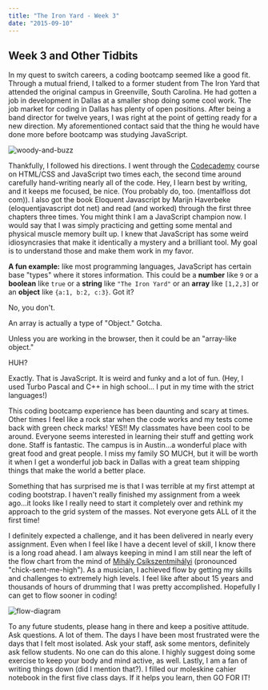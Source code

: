 ```yaml
---
title: "The Iron Yard - Week 3"
date: "2015-09-10"
---
```


## Week 3 and Other Tidbits

In my quest to switch careers, a coding bootcamp seemed like a good fit. Through a mutual friend, I talked to a former student from The Iron Yard that attended the original campus in Greenville, South Carolina. He had gotten a job in development in Dallas at a smaller shop doing some cool work. The job market for coding in Dallas has plenty of open positions. After being a band director for twelve years, I was right at the point of getting ready for a new direction. My aforementioned contact said that the thing he would have done more before bootcamp was studying JavaScript.

![woody-and-buzz](https://res.cloudinary.com/drumsensei/image/upload/v1515472954/js-woody-buzz_tejwak.jpg)

Thankfully, I followed his directions. I went through the [Codecademy](https://www.codecademy.com/learn) course on HTML/CSS and JavaScript two times each, the second time around carefully hand-writing nearly all of the code. Hey, I learn best by writing, and it keeps me focused, be nice. (You probably do, too. (mentalfloss dot com)). I also got the book Eloquent Javascript by Marijn Haverbeke (eloquentjavascript dot net) and read (and worked) through the first three chapters three times. You might think I am a JavaScript champion now. I would say that I was simply practicing and getting some mental and physical muscle memory built up. I knew that JavaScript has some weird idiosyncrasies that make it identically a mystery and a brilliant tool. My goal is to understand those and make them work in my favor.

**A fun example:** like most programming languages, JavaScript has certain base "types" where it stores information. This could be a **number** like `9` or a **boolean** like `true` or a **string** like `"The Iron Yard"` or an **array** like `[1,2,3]` or an **object** like `{a:1, b:2, c:3}`. Got it?

No, you don't.

An array is actually a type of "Object." Gotcha.

Unless you are working in the browser, then it could be an "array-like object."

HUH?

Exactly. That is JavaScript. It is weird and funky and a lot of fun. (Hey, I used Turbo Pascal and C++ in high school... I put in my time with the strict languages!)

This coding bootcamp experience has been daunting and scary at times. Other times I feel like a rock star when the code works and my tests come back with green check marks! YES!! My classmates have been cool to be around. Everyone seems interested in learning their stuff and getting work done. Staff is fantastic. The campus is in Austin...a wonderful place with great food and great people. I miss my family SO MUCH, but it will be worth it when I get a wonderful job back in Dallas with a great team shipping things that make the world a better place.

Something that has surprised me is that I was terrible at my first attempt at coding bootstrap. I haven't really finished my assignment from a week ago...it looks like I really need to start it completely over and rethink my approach to the grid system of the masses. Not everyone gets ALL of it the first time!

I definitely expected a challenge, and it has been delivered in nearly every assignment. Even when I feel like I have a decent level of skill, I know there is a long road ahead. I am always keeping in mind I am still near the left of the flow chart from the mind of [Mihály Csíkszentmihályi](https://joeadamfry.wordpress.com/2009/02/01/flow-interpretations-of-mihaly-csikszentmihalyis-creativity-flow/) (pronounced "chick-sent-me-high"). As a musician, I achieved flow by getting my skills and challenges to extremely high levels. I feel like after about 15 years and thousands of hours of drumming that I was pretty accomplished. Hopefully I can get to flow sooner in coding!

![flow-diagram](https://res.cloudinary.com/drumsensei/image/upload/v1515472971/flow-diagram_gssalg.jpg)

To any future students, please hang in there and keep a positive attitude. Ask questions. A lot of them. The days I have been most frustrated were the days that I felt most isolated. Ask your staff, ask some mentors, definitely ask fellow students. No one can do this alone. I highly suggest doing some exercise to keep your body and mind active, as well. Lastly, I am a fan of writing things down (did I mention that?). I filled our moleskine cahier notebook in the first five class days. If it helps you learn, then GO FOR IT!
